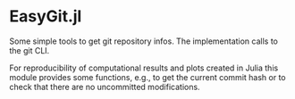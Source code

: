 # EasyGit.jl
Some simple tools to get git repository infos. The implementation calls to the git CLI. 

For reproducibility of computational results and plots created in Julia this module provides some functions, e.g., to get the current commit hash or to check that there are no uncommitted modifications.
